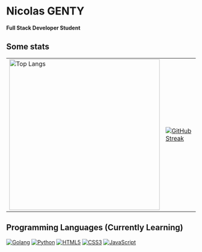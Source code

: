 # Nicolas GENTY
**Full Stack Developer Student**

## Some stats

<table>
  <tr>
    <td>
      <!-- First image: Top Languages -->
      <img src="https://github-readme-stats.vercel.app/api/top-langs/?username=nicgen&layout=compact&langs_count=6&theme=tokyonight&hide_border=true&bg_color=0000" alt="Top Langs" width="400"/>
    </td>
    <td>
      <!-- Second image: GitHub Streak -->
<a href="https://git.io/streak-stats"><img src="https://streak-stats.demolab.com?user=nicgen&theme=gruvbox&hide_border=true&exclude_days=Sun%2CSat" alt="GitHub Streak" /></a>
    </td>
  </tr>
</table>

## Programming Languages (Currently Learning)

[![Golang](https://img.shields.io/badge/-Go-000?&logo=Go&logoColor=00ADD8&style=for-the-badge)](https://golang.org/)
[![Python](https://img.shields.io/badge/-Python-000?&logo=Python&logoColor=3776AB&style=for-the-badge)](https://www.python.org/)
[![HTML5](https://img.shields.io/badge/-HTML5-000?&logo=HTML5&logoColor=E34F26&style=for-the-badge)](https://www.w3.org/html/)
[![CSS3](https://img.shields.io/badge/-CSS3-000?&logo=CSS3&logoColor=1572B6&style=for-the-badge)](https://developer.mozilla.org/fr/docs/Web/CSS)
[![JavaScript](https://img.shields.io/badge/-JavaScript-000?&logo=JavaScript&logoColor=F7DF1E&style=for-the-badge)](https://developer.mozilla.org/en-US/docs/Web/JavaScript)
